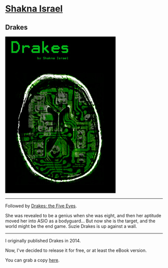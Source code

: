 # [Shakna Israel](/)

## Drakes

![Drakes](/drakes.jpg)

---

Followed by [Drakes: the Five Eyes](/drakes2).

She was revealed to be a genius when she was eight, and then her aptitude moved her into ASIO as a bodyguard... But now she is the target, and the world might be the end game. Suzie Drakes is up against a wall.

---

I originally published Drakes in 2014.

Now, I've decided to release it for free, or at least the eBook version.

You can grab a copy [here](https://shakna.keybase.pub/Drakes.epub).
